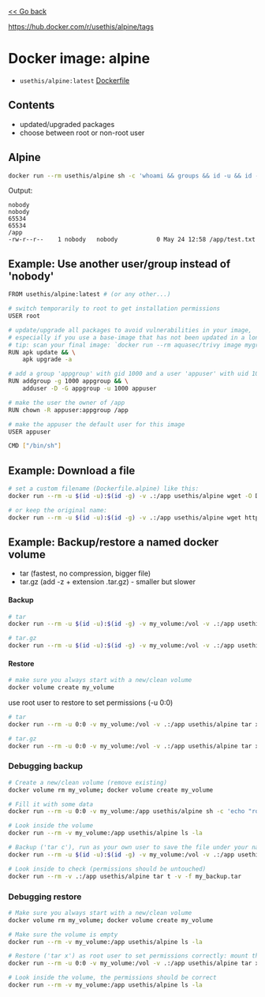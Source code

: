 [<< Go back](../README.md#overview)

https://hub.docker.com/r/usethis/alpine/tags

# Docker image: alpine

- `usethis/alpine:latest` [Dockerfile](Dockerfile)

## Contents

- updated/upgraded packages
- choose between root or non-root user

## Alpine

```bash
docker run --rm usethis/alpine sh -c 'whoami && groups && id -u && id -g && pwd && touch test.txt && ls -la /app/test.txt'
```

Output:

```
nobody
nobody
65534
65534
/app
-rw-r--r--    1 nobody   nobody           0 May 24 12:58 /app/test.txt
```

## Example: Use another user/group instead of 'nobody'

```bash
FROM usethis/alpine:latest # (or any other...)

# switch temporarily to root to get installation permissions
USER root

# update/upgrade all packages to avoid vulnerabilities in your image,
# especially if you use a base-image that has not been updated in a long time
# tip: scan your final image: `docker run --rm aquasec/trivy image mygroup/myimage:0.1.0`
RUN apk update && \
    apk upgrade -a

# add a group 'appgroup' with gid 1000 and a user 'appuser' with uid 1000:
RUN addgroup -g 1000 appgroup && \
    adduser -D -G appgroup -u 1000 appuser

# make the user the owner of /app
RUN chown -R appuser:appgroup /app

# make the appuser the default user for this image
USER appuser

CMD ["/bin/sh"]
```

## Example: Download a file

```bash
# set a custom filename (Dockerfile.alpine) like this:
docker run --rm -u $(id -u):$(id -g) -v .:/app usethis/alpine wget -O Dockerfile.alpine https://raw.githubusercontent.com/rboonzaijer/docker-images/main/alpine/Dockerfile

# or keep the original name:
docker run --rm -u $(id -u):$(id -g) -v .:/app usethis/alpine wget https://raw.githubusercontent.com/rboonzaijer/docker-images/main/alpine/Dockerfile
```

## Example: Backup/restore a named docker volume

- tar (fastest, no compression, bigger file)
- tar.gz (add -z + extension .tar.gz) - smaller but slower

#### Backup

```bash
# tar
docker run --rm -u $(id -u):$(id -g) -v my_volume:/vol -v .:/app usethis/alpine tar c -f my_backup.tar -C /vol .

# tar.gz
docker run --rm -u $(id -u):$(id -g) -v my_volume:/vol -v .:/app usethis/alpine tar c -z -f my_backup.tar.gz -C /vol .
```

#### Restore

```bash
# make sure you always start with a new/clean volume
docker volume create my_volume
```

use root user to restore to set permissions (-u 0:0)

```bash
# tar
docker run --rm -u 0:0 -v my_volume:/vol -v .:/app usethis/alpine tar x -f my_backup.tar -C /vol .

# tar.gz
docker run --rm -u 0:0 -v my_volume:/vol -v .:/app usethis/alpine tar x -z -f my_backup.tar.gz -C /vol .
```

### Debugging backup

```bash
# Create a new/clean volume (remove existing)
docker volume rm my_volume; docker volume create my_volume

# Fill it with some data
docker run --rm -u 0:0 -v my_volume:/app usethis/alpine sh -c 'echo "root" > test-root-0.txt; echo "normal" > test-1000.txt; echo "nobody" > test-nobody-65534.txt; echo "another" > test-another-12345.txt; chown nobody:nobody test-nobody-65534.txt; chown 1000:1000 test-1000.txt; chown 12345:54321 test-another-12345.txt; ls -la'

# Look inside the volume
docker run --rm -v my_volume:/app usethis/alpine ls -la

# Backup ('tar c'), run as your own user to save the file under your name: mount the named volume to /vol, and the current directory to /app, then create the tar in /app :
docker run --rm -u $(id -u):$(id -g) -v my_volume:/vol -v .:/app usethis/alpine tar c -f my_backup.tar -C /vol .

# Look inside to check (permissions should be untouched)
docker run --rm -v .:/app usethis/alpine tar t -v -f my_backup.tar
```

### Debugging restore

```bash
# Make sure you always start with a new/clean volume
docker volume rm my_volume; docker volume create my_volume

# Make sure the volume is empty
docker run --rm -v my_volume:/app usethis/alpine ls -la

# Restore ('tar x') as root user to set permissions correctly: mount the named volume to /vol, and the current directory to /app, then extract the tar to /vol :
docker run --rm -u 0:0 -v my_volume:/vol -v .:/app usethis/alpine tar x -f my_backup.tar -C /vol .

# Look inside the volume, the permissions should be correct
docker run --rm -v my_volume:/app usethis/alpine ls -la
```
